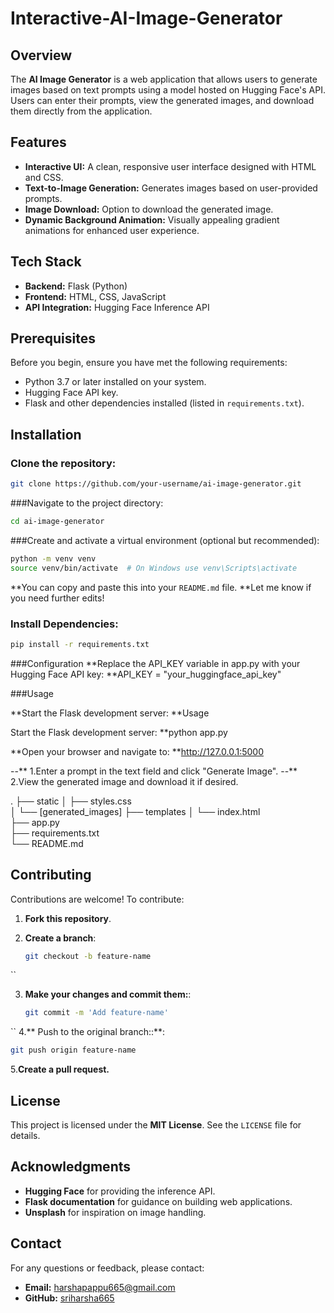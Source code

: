 # Interactive-AI-Image-Generator


## Overview
The **AI Image Generator** is a web application that allows users to generate images based on text prompts using a model hosted on Hugging Face's API. Users can enter their prompts, view the generated images, and download them directly from the application.

## Features
- **Interactive UI:** A clean, responsive user interface designed with HTML and CSS.
- **Text-to-Image Generation:** Generates images based on user-provided prompts.
- **Image Download:** Option to download the generated image.
- **Dynamic Background Animation:** Visually appealing gradient animations for enhanced user experience.

## Tech Stack
- **Backend:** Flask (Python)
- **Frontend:** HTML, CSS, JavaScript
- **API Integration:** Hugging Face Inference API

## Prerequisites
Before you begin, ensure you have met the following requirements:
- Python 3.7 or later installed on your system.
- Hugging Face API key.
- Flask and other dependencies installed (listed in `requirements.txt`).

## Installation

### Clone the repository:
```bash
git clone https://github.com/your-username/ai-image-generator.git
```

###Navigate to the project directory:
```bash
cd ai-image-generator
```
###Create and activate a virtual environment (optional but recommended):
```bash
python -m venv venv
source venv/bin/activate  # On Windows use venv\Scripts\activate
```
**You can copy and paste this into your `README.md` file.
**Let me know if you need further edits!

### Install Dependencies:
```bash
pip install -r requirements.txt
```

###Configuration
**Replace the API_KEY variable in app.py with your Hugging Face API key:
**API_KEY = "your_huggingface_api_key"

###Usage

**Start the Flask development server:
**Usage

Start the Flask development server:
**python app.py

**Open your browser and navigate to:
**http://127.0.0.1:5000

--** 1.Enter a prompt in the text field and click "Generate Image".
--** 2.View the generated image and download it if desired.

.
├── static
│   ├── styles.css      
│   └── [generated_images] 
├── templates
│   └── index.html       
├── app.py               
├── requirements.txt      
└── README.md            

## Contributing

Contributions are welcome! To contribute:

1. **Fork this repository**.

2. **Create a branch**:
   ```bash
   git checkout -b feature-name
``

3. **Make your changes and commit them:**:
   ```bash
   git commit -m 'Add feature-name'
``
4.** Push to the original branch::**:
   ```bash
  git push origin feature-name
```
5.**Create a pull request.**


## License

This project is licensed under the **MIT License**. See the `LICENSE` file for details.

## Acknowledgments

- **Hugging Face** for providing the inference API.
- **Flask documentation** for guidance on building web applications.
- **Unsplash** for inspiration on image handling.

## Contact

For any questions or feedback, please contact:

- **Email:** [harshapappu665@gmail.com](mailto:your-email@example.com)
- **GitHub:** [sriharsha665](https://github.com/your-username)




